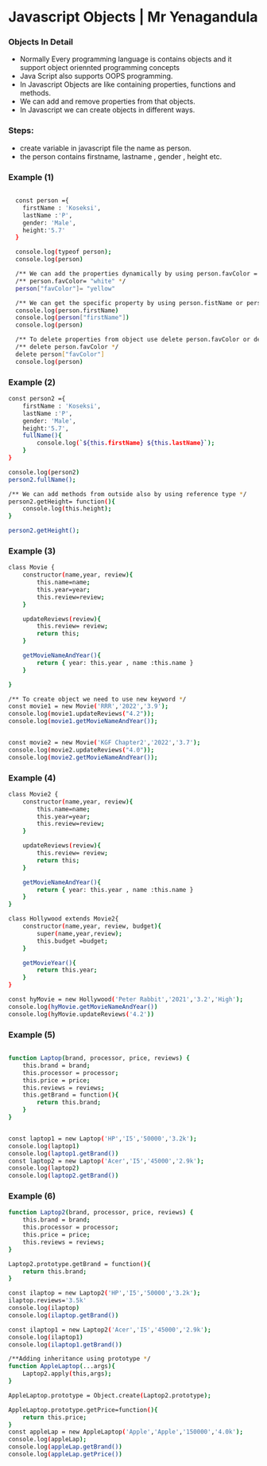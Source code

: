# Javascript Objects |  Mr Yenagandula

### Objects In Detail
- Normally Every programming language is contains objects and it support object oriennted programming concepts 
- Java Script also supports OOPS programming.
- In Javascript Objects are like containing properties, functions and methods.
- We can add and remove properties from that objects.
- In Javascript we can create objects in different ways.

### Steps:
- create variable in javascript file the name as person.
- the person contains firstname, lastname , gender , height etc.

### Example (1)

```bash

  const person ={
    firstName : 'Koseksi',
    lastName :'P',
    gender: 'Male',
    height:'5.7'
  }

  console.log(typeof person);
  console.log(person)

  /** We can add the properties dynamically by using person.favColor ='white'  or person["favColor"] ='white' */
  /** person.favColor= "white" */
  person["favColor"]= "yellow" 

  /** We can get the specific property by using person.fistName or person["fistName"]  */
  console.log(person.firstName) 
  console.log(person["firstName"]) 
  console.log(person)

  /** To delete properties from object use delete person.favColor or delete person["favColor"] */
  /** delete person.favColor */
  delete person["favColor"]
  console.log(person)

```


### Example (2)

```bash
const person2 ={
    firstName : 'Koseksi',
    lastName :'P',
    gender: 'Male',
    height:'5.7',
    fullName(){
        console.log(`${this.firstName} ${this.lastName}`);
    }
}

console.log(person2)
person2.fullName();

/** We can add methods from outside also by using reference type */
person2.getHeight= function(){
    console.log(this.height);
}

person2.getHeight();

```

### Example (3)

```bash
class Movie {
    constructor(name,year, review){
        this.name=name;
        this.year=year;
        this.review=review;
    }

    updateReviews(review){
        this.review= review;
        return this;
    }

    getMovieNameAndYear(){
        return { year: this.year , name :this.name }
    }

}

/** To create object we need to use new keyword */
const movie1 = new Movie('RRR','2022','3.9');
console.log(movie1.updateReviews("4.2"));
console.log(movie1.getMovieNameAndYear());


const movie2 = new Movie('KGF Chapter2','2022','3.7');
console.log(movie2.updateReviews("4.0"));
console.log(movie2.getMovieNameAndYear());

```

### Example (4)

```bash
class Movie2 {
    constructor(name,year, review){
        this.name=name;
        this.year=year;
        this.review=review;
    }

    updateReviews(review){
        this.review= review;
        return this;
    }

    getMovieNameAndYear(){
        return { year: this.year , name :this.name }
    }
}

class Hollywood extends Movie2{
    constructor(name,year, review, budget){
        super(name,year,review);
        this.budget =budget;
    }

    getMovieYear(){
        return this.year;
    }
}

const hyMovie = new Hollywood('Peter Rabbit','2021','3.2','High');
console.log(hyMovie.getMovieNameAndYear())
console.log(hyMovie.updateReviews('4.2'))
```

### Example (5)
```bash

function Laptop(brand, processor, price, reviews) {
    this.brand = brand;
    this.processor = processor;
    this.price = price;
    this.reviews = reviews;
    this.getBrand = function(){
        return this.brand;
    }
}


const laptop1 = new Laptop('HP','I5','50000','3.2k');
console.log(laptop1)
console.log(laptop1.getBrand())
const laptop2 = new Laptop('Acer','I5','45000','2.9k');
console.log(laptop2)
console.log(laptop2.getBrand())

```

### Example (6)
```bash
function Laptop2(brand, processor, price, reviews) {
    this.brand = brand;
    this.processor = processor;
    this.price = price;
    this.reviews = reviews;
}

Laptop2.prototype.getBrand = function(){
    return this.brand;
}

const ilaptop = new Laptop2('HP','I5','50000','3.2k');
ilaptop.reviews='3.5k'
console.log(ilaptop)
console.log(ilaptop.getBrand())

const ilaptop1 = new Laptop2('Acer','I5','45000','2.9k');
console.log(ilaptop1)
console.log(ilaptop1.getBrand())

/**Adding inheritance using prototype */
function AppleLaptop(...args){
    Laptop2.apply(this,args);
}

AppleLaptop.prototype = Object.create(Laptop2.prototype);

AppleLaptop.prototype.getPrice=function(){
    return this.price;
}
const appleLap = new AppleLaptop('Apple','Apple','150000','4.0k');
console.log(appleLap);
console.log(appleLap.getBrand())
console.log(appleLap.getPrice())

```
